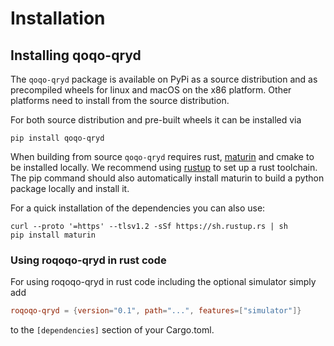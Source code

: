 # Installation

## Installing qoqo-qryd

The `qoqo-qryd` package is available on PyPi as a source distribution and as precompiled wheels for linux and macOS on the x86 platform. Other platforms need to install from the source distribution.

For both source distribution and pre-built wheels it can be installed via

```shell
pip install qoqo-qryd
```

When building from source `qoqo-qryd` requires rust, [maturin](https://github.com/PyO3/maturin) and cmake to be installed locally. We recommend using [rustup](https://rustup.rs) to set up a rust toolchain. The pip command should also automatically install maturin to build a python package locally and install it.

For a quick installation of the dependencies you can also use:

```shell
curl --proto '=https' --tlsv1.2 -sSf https://sh.rustup.rs | sh
pip install maturin
```

### Using roqoqo-qryd in rust code

For using roqoqo-qryd in rust code including the optional simulator simply add

```toml
roqoqo-qryd = {version="0.1", path="...", features=["simulator"]}
```

to the `[dependencies]` section of your Cargo.toml.
